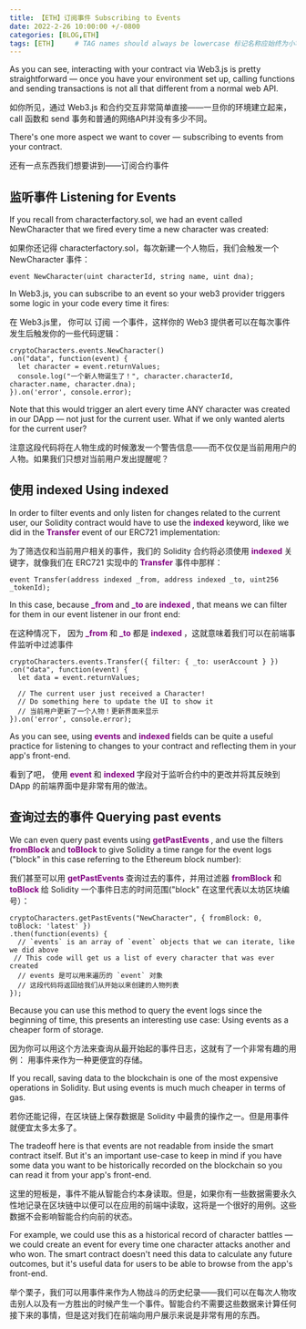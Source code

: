 ```yaml
---
title: 【ETH】订阅事件 Subscribing to Events
date: 2022-2-26 10:00:00 +/-0800
categories: [BLOG,ETH]
tags: [ETH]     # TAG names should always be lowercase 标记名称应始终为小写
---
```


<!---

<font color="#800080"><b> 私有 </b></font>
<b><font color="#0099ff">结构体类型</font></b>
> **
```solidity
```

--->

As you can see, interacting with your contract via Web3.js is pretty straightforward — once you have your environment set up, calling functions and sending transactions is not all that different from a normal web API.

如你所见，通过 Web3.js 和合约交互非常简单直接——一旦你的环境建立起来， call 函数和 send 事务和普通的网络API并没有多少不同。

There's one more aspect we want to cover — subscribing to events from your contract.

还有一点东西我们想要讲到——订阅合约事件

## 监听事件 Listening for Events

If you recall from characterfactory.sol, we had an event called NewCharacter that we fired every time a new character was created:

如果你还记得 characterfactory.sol，每次新建一个人物后，我们会触发一个 NewCharacter 事件：

```solidity
event NewCharacter(uint characterId, string name, uint dna);
```

In Web3.js, you can subscribe to an event so your web3 provider triggers some logic in your code every time it fires:

在 Web3.js里， 你可以 订阅 一个事件，这样你的 Web3 提供者可以在每次事件发生后触发你的一些代码逻辑：

```solidity
cryptoCharacters.events.NewCharacter()
.on("data", function(event) {
  let character = event.returnValues;
  console.log("一个新人物诞生了！", character.characterId, character.name, character.dna);
}).on('error', console.error);
```

Note that this would trigger an alert every time ANY character was created in our DApp — not just for the current user. What if we only wanted alerts for the current user?

注意这段代码将在人物生成的时候激发一个警告信息——而不仅仅是当前用用户的人物。如果我们只想对当前用户发出提醒呢？

## 使用 indexed Using indexed

In order to filter events and only listen for changes related to the current user, our Solidity contract would have to use the <font color="#800080"><b> indexed </b></font> keyword, like we did in the <font color="#800080"><b> Transfer </b></font> event of our ERC721 implementation:

为了筛选仅和当前用户相关的事件，我们的 Solidity 合约将必须使用 <font color="#800080"><b> indexed </b></font>关键字，就像我们在 ERC721 实现中的<font color="#800080"><b> Transfer </b></font> 事件中那样：

```solidity
event Transfer(address indexed _from, address indexed _to, uint256 _tokenId);
```

In this case, because <font color="#800080"><b> _from </b></font> and <font color="#800080"><b> _to </b></font> are <font color="#800080"><b> indexed </b></font>, that means we can filter for them in our event listener in our front end:

在这种情况下， 因为<font color="#800080"><b> _from </b></font> 和<font color="#800080"><b> _to </b></font>  都是 <font color="#800080"><b> indexed </b></font>，这就意味着我们可以在前端事件监听中过滤事件

```solidity
cryptoCharacters.events.Transfer({ filter: { _to: userAccount } })
.on("data", function(event) {
  let data = event.returnValues;

  // The current user just received a Character!
  // Do something here to update the UI to show it
  // 当前用户更新了一个人物！更新界面来显示
}).on('error', console.error);
```

As you can see, using <font color="#800080"><b> events </b></font> and <font color="#800080"><b> indexed </b></font> fields can be quite a useful practice for listening to changes to your contract and reflecting them in your app's front-end.

看到了吧， 使用 <font color="#800080"><b> event </b></font> 和 <font color="#800080"><b> indexed </b></font> 字段对于监听合约中的更改并将其反映到 DApp 的前端界面中是非常有用的做法。

## 查询过去的事件 Querying past events

We can even query past events using <font color="#800080"><b> getPastEvents </b></font>, and use the filters <font color="#800080"><b> fromBlock </b></font> and <font color="#800080"><b> toBlock </b></font> to give Solidity a time range for the event logs ("block" in this case referring to the Ethereum block number):

我们甚至可以用 <font color="#800080"><b> getPastEvents </b></font> 查询过去的事件，并用过滤器 <font color="#800080"><b> fromBlock </b></font> 和 <font color="#800080"><b> toBlock </b></font> 给 Solidity 一个事件日志的时间范围("block" 在这里代表以太坊区块编号）：

```solidity
cryptoCharacters.getPastEvents("NewCharacter", { fromBlock: 0, toBlock: 'latest' })
.then(function(events) {
  // `events` is an array of `event` objects that we can iterate, like we did above
 // This code will get us a list of every character that was ever created
  // events 是可以用来遍历的 `event` 对象
  // 这段代码将返回给我们从开始以来创建的人物列表
});
```

Because you can use this method to query the event logs since the beginning of time, this presents an interesting use case: Using events as a cheaper form of storage.

因为你可以用这个方法来查询从最开始起的事件日志，这就有了一个非常有趣的用例： 用事件来作为一种更便宜的存储。

If you recall, saving data to the blockchain is one of the most expensive operations in Solidity. But using events is much much cheaper in terms of gas.

若你还能记得，在区块链上保存数据是 Solidity 中最贵的操作之一。但是用事件就便宜太多太多了。

The tradeoff here is that events are not readable from inside the smart contract itself. But it's an important use-case to keep in mind if you have some data you want to be historically recorded on the blockchain so you can read it from your app's front-end.

这里的短板是，事件不能从智能合约本身读取。但是，如果你有一些数据需要永久性地记录在区块链中以便可以在应用的前端中读取，这将是一个很好的用例。这些数据不会影响智能合约向前的状态。

For example, we could use this as a historical record of character battles — we could create an event for every time one character attacks another and who won. The smart contract doesn't need this data to calculate any future outcomes, but it's useful data for users to be able to browse from the app's front-end.

举个栗子，我们可以用事件来作为人物战斗的历史纪录——我们可以在每次人物攻击别人以及有一方胜出的时候产生一个事件。智能合约不需要这些数据来计算任何接下来的事情，但是这对我们在前端向用户展示来说是非常有用的东西。
